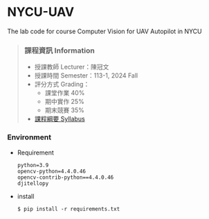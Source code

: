 # NYCU-UAV
The lab code for course Computer Vision for UAV Autopilot in NYCU

> ### 課程資訊 Information
> - 授課教師 Lecturer：陳冠文
> - 授課時間 Semester：113-1, 2024 Fall
> - 評分方式 Grading：
>     - 課堂作業 40%
>     - 期中實作 25%
>     - 期末競賽 35%
> - [課程綱要 Syllabus](https://timetable.nycu.edu.tw/?r=main/crsoutline&Acy=113&Sem=1&CrsNo=515614&lang=zh-tw)

### Environment
- Requirement
    ```
    python=3.9
    opencv-python=4.4.0.46
    opencv-contrib-python==4.4.0.46
    djitellopy
    ```
- install
    ```
    $ pip install -r requirements.txt
    ```